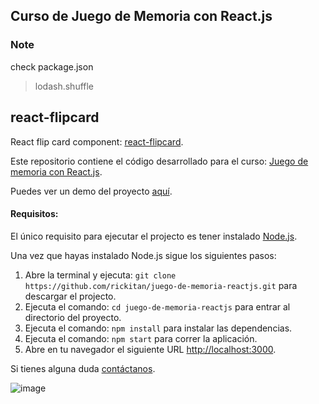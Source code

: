 ## Curso de Juego de Memoria con React.js

### Note
check package.json
>lodash.shuffle

## react-flipcard
React flip card component: [react-flipcard](http://mzabriskie.github.io/react-flipcard/basic/).

Este repositorio contiene el código desarrollado para el curso: [Juego de memoria con React.js](http://www.appdelante.com/cursos/juego-de-memoria-react).

Puedes ver un demo del proyecto [aquí](https://rickitan.github.io/juego-de-memoria-reactjs/).

#### Requisitos:

El único requisito para ejecutar el projecto es tener instalado [Node.js](https://nodejs.org/en/download/).

Una vez que hayas instalado Node.js sigue los siguientes pasos: 

1. Abre la terminal y ejecuta: `git clone https://github.com/rickitan/juego-de-memoria-reactjs.git` para descargar el projecto.
2. Ejecuta el comando: `cd juego-de-memoria-reactjs` para entrar al directorio del proyecto.
3. Ejecuta el comando: `npm install` para instalar las dependencias.
4. Ejecuta el comando: `npm start` para correr la aplicación.
5. Abre en tu navegador el siguiente URL [http://localhost:3000](http://localhost:3000).

Si tienes alguna duda [contáctanos](http://www.appdelante.com/contact).

![image](https://cloud.githubusercontent.com/assets/3137417/22176734/a746f778-dfde-11e6-847f-a62dce1c99ef.png)
